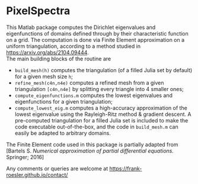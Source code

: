 # PixelSpectra
This Matlab package computes the Dirichlet eigenvalues and eigenfunctions of domains defined through by their characteristic function on a grid. The computation is done via Finite Element approximation on a uniform triangulation, according to a method studied in https://arxiv.org/abs/2104.09444.  
The main building blocks of the routine are
* `build_mesh(h)` computes the triangulation (of a filled Julia set by default) for a given mesh size `h`;
* `refine_mesh(c4n,n4e)` computes a refined mesh from a given triangulation `[c4n,n4e]` by splitting every triangle into 4 smaller ones;
* `compute_eigenfunctions.m` computes the lowest eigenvalues and eigenfunctions for a given triangulation;
* `compute_lowest_eig.m` computes a high-accuracy approximation of the lowest eigenvalue using the Rayleigh-Ritz method & gradient descent.
A pre-computed triangulation for a filled Julia set is included to make the code executable out-of-the-box, and the code in `build_mesh.m` can easily be adapted to arbitrary domains.

The Finite Element code used in this package is partially adapted from [Bartels S. *Numerical approximation of partial differential equations.* Springer; 2016]

Any comments or queries are welcome at https://frank-roesler.github.io/contact/
